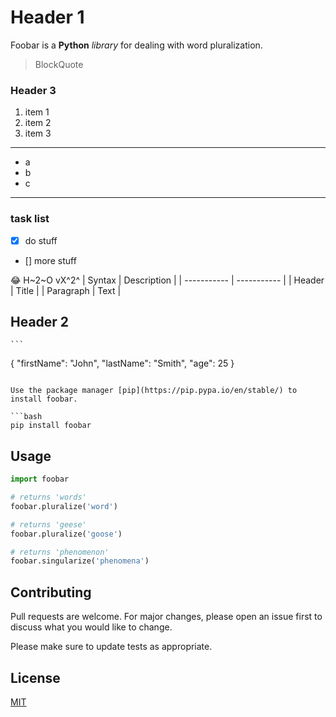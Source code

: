 <!-- ![alt text](image.jpg) -->

# Header 1

Foobar is a **Python** *library* for dealing with word pluralization.
> BlockQuote
### Header 3
1. item 1
2. item 2
3. item 3

---

- a
- b
- c
---
### task list
- [x] do stuff
- [] more stuff

:joy: H~2~O vX^2^
	| Syntax | Description |
| ----------- | ----------- |
| Header | Title |
| Paragraph | Text |
## Header 2
	```
{
  "firstName": "John",
  "lastName": "Smith",
  "age": 25
}
```

Use the package manager [pip](https://pip.pypa.io/en/stable/) to install foobar.

```bash
pip install foobar
```

## Usage

```python
import foobar

# returns 'words'
foobar.pluralize('word')

# returns 'geese'
foobar.pluralize('goose')

# returns 'phenomenon'
foobar.singularize('phenomena')
```

## Contributing

Pull requests are welcome. For major changes, please open an issue first
to discuss what you would like to change.

Please make sure to update tests as appropriate.

## License

[MIT](https://choosealicense.com/licenses/mit/)